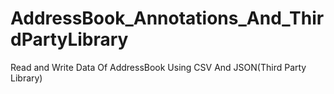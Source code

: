 # AddressBook_Annotations_And_ThirdPartyLibrary
Read and Write Data Of AddressBook Using CSV And JSON(Third Party Library)
